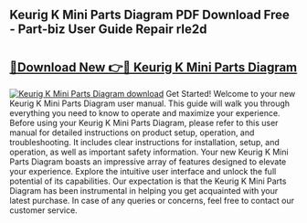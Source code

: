 ## Keurig K Mini Parts Diagram PDF Download Free - Part-biz User Guide Repair rIe2d

# <h2><a href="http://dfi1mb.blite.top/?on=Keurig+K+Mini+Parts+Diagram">🔗Download New 👉🔴 Keurig K Mini Parts Diagram</a></h2>

[![Keurig K Mini Parts Diagram download](https://i.imgur.com/lujVjoI.png)](http://dfi1mb.blite.top/?on=Keurig+K+Mini+Parts+Diagram)
Get Started! Welcome to your new Keurig K Mini Parts Diagram user manual. This guide will walk you through everything you need to know to operate and maximize your experience. Before using your Keurig K Mini Parts Diagram, please refer to this user manual for detailed instructions on product setup, operation, and troubleshooting. It includes clear instructions for installation, setup, and operation, as well as important safety information. Your new Keurig K Mini Parts Diagram boasts an impressive array of features designed to elevate your experience. Explore the intuitive user interface and unlock the full potential of its capabilities. Our expectation is that the Keurig K Mini Parts Diagram has been instrumental in helping you get acquainted with your latest purchase. In case of any queries or concerns, feel free to contact our customer service.
